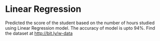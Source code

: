 # Linear Regression
Predicted the score of the student based on the number of hours studied using Linear Regression model.
The accuracy of model is upto 94%.
Find the dataset at http://bit.ly/w-data
